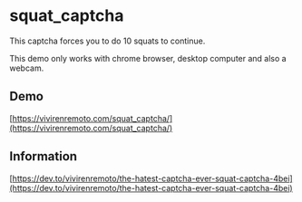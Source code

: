 # squat_captcha

This captcha forces you to do 10 squats to continue.

This demo only works with chrome browser, desktop computer and also a webcam.

## Demo

[https://vivirenremoto.com/squat_captcha/](https://vivirenremoto.com/squat_captcha/)

## Information

[https://dev.to/vivirenremoto/the-hatest-captcha-ever-squat-captcha-4bei](https://dev.to/vivirenremoto/the-hatest-captcha-ever-squat-captcha-4bei)

